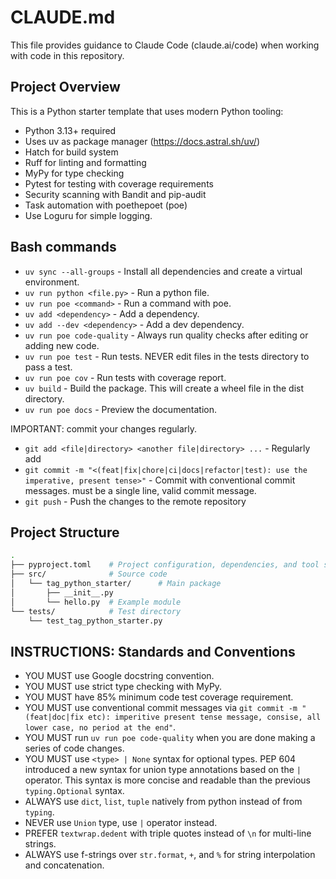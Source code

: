 # CLAUDE.md

This file provides guidance to Claude Code (claude.ai/code) when working with code in this repository.

## Project Overview

This is a Python starter template that uses modern Python tooling:

- Python 3.13+ required
- Uses uv as package manager (<https://docs.astral.sh/uv/>)
- Hatch for build system
- Ruff for linting and formatting
- MyPy for type checking
- Pytest for testing with coverage requirements
- Security scanning with Bandit and pip-audit
- Task automation with poethepoet (poe)
- Use Loguru for simple logging.

## Bash commands

- `uv sync --all-groups` - Install all dependencies and create a virtual environment.
- `uv run python <file.py>` - Run a python file.
- `uv run poe <command>` - Run a command with poe.
- `uv add <dependency>` - Add a dependency.
- `uv add --dev <dependency>` - Add a dev dependency.
- `uv run poe code-quality` - Always run quality checks after editing or adding new code.
- `uv run poe test` - Run tests. NEVER edit files in the tests directory to pass a test.
- `uv run poe cov` - Run tests with coverage report.
- `uv build` - Build the package. This will create a wheel file in the dist directory.
- `uv run poe docs` - Preview the documentation.

IMPORTANT: commit your changes regularly.

- `git add <file|directory> <another file|directory> ...`  - Regularly add
- `git commit -m "<(feat|fix|chore|ci|docs|refactor|test): use the imperative, present tense>"` - Commit with conventional commit messages. must be a single line, valid commit message.
- `git push` - Push the changes to the remote repository

## Project Structure

```bash
.
├── pyproject.toml    # Project configuration, dependencies, and tool settings
├── src/              # Source code
│   └── tag_python_starter/      # Main package
│       ├── __init__.py
│       └── hello.py  # Example module
└── tests/            # Test directory
    └── test_tag_python_starter.py
```

## INSTRUCTIONS: Standards and Conventions

- YOU MUST use Google docstring convention.
- YOU MUST use strict type checking with MyPy.
- YOU MUST have 85% minimum code test coverage requirement.
- YOU MUST use conventional commit messages via `git commit -m "(feat|doc|fix etc): imperitive present tense message, consise, all lower case, no period at the end"`.
- YOU MUST run `uv run poe code-quality` when you are done making a series of code changes.
- YOU MUST use `<type> | None` syntax for optional types. PEP 604 introduced a new syntax for union type annotations based on the `|` operator. This syntax is more concise and readable than the previous `typing.Optional` syntax.
- ALWAYS use `dict`, `list`, `tuple` natively from python instead of from `typing`.
- NEVER use `Union` type, use `|` operator instead.
- PREFER `textwrap.dedent` with triple quotes instead of `\n` for multi-line strings.
- ALWAYS use f-strings over `str.format`, `+`, and `%` for string interpolation and concatenation.
